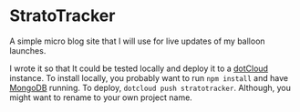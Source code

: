 StratoTracker
=====

A simple micro blog site that I will use for live updates of my balloon launches.

I wrote it so that It could be tested locally and deploy it to a [dotCloud][0] instance. To install locally, you probably want to run `npm install` and have [MongoDB][1] running. To deploy, `dotcloud push stratotracker`. Although, you might want to rename to your own project name.

 [0]: https://www.dotcloud.com/
 [1]: http://www.mongodb.org/